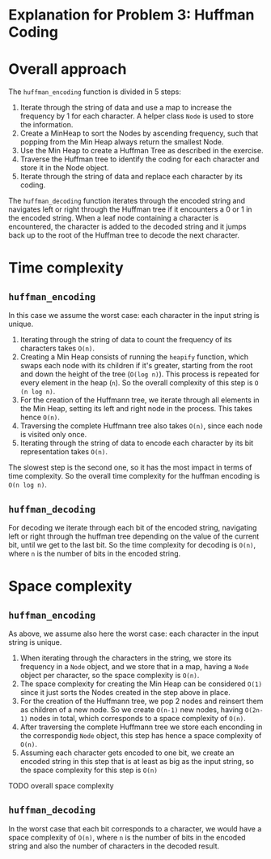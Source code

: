 # Explanation for Problem 3: Huffman Coding

# Overall approach
The `huffman_encoding` function is divided in 5 steps:
1. Iterate through the string of data and use a map to increase the frequency by 1
   for each character. A helper class `Node` is used to store the information.
2. Create a MinHeap to sort the Nodes by ascending frequency, such that popping from
   the Min Heap always return the smallest Node. 
3. Use the Min Heap to create a Huffman Tree as described in the exercise.
4. Traverse the Huffman tree to identify the coding for each character and store it
   in the Node object.
5. Iterate through the string of data and replace each character by its coding.

The `huffman_decoding` function iterates through the encoded string and navigates left
or right through the Huffman tree if it encounters a 0 or 1 in the encoded string. When
a leaf node containing a character is encountered, the character is added to the decoded
string and it jumps back up to the root of the Huffman tree to decode the next character.

# Time complexity
## `huffman_encoding`
In this case we assume the worst case: each character in the input string is unique.
1. Iterating through the string of data to count the frequency of its characters takes `O(n)`.
2. Creating a Min Heap consists of running the `heapify` function, which swaps each node with 
   its children if it's greater, starting from the root and down the height of the tree
   (`O(log n)`). This process is repeated for every element in the heap (`n`). So the overall
   complexity of this step is `O (n log n)`.
3. For the creation of the Huffmann tree, we iterate through all elements in the Min Heap,
   setting its left and right node in the process. This takes hence `O(n)`.
4. Traversing the complete Huffmann tree also takes `O(n)`, since each node is visited only once.
5. Iterating through the string of data to encode each character by its bit representation
   takes `O(n)`.

The slowest step is the second one, so it has the most impact in terms of time complexity. So
the overall time complexity for the huffman encoding is `O(n log n)`.

## `huffman_decoding`
For decoding we iterate through each bit of the encoded string, navigating left or right through
the huffman tree depending on the value of the current bit, until we get to the last bit. So the
time complexity for decoding is `O(n)`, where `n` is the number of bits in the encoded string.

# Space complexity
## `huffman_encoding`
As above, we assume also here the worst case: each character in the input string is unique.
1. When iterating through the characters in the string, we store its frequency in a `Node`
   object, and we store that in a map, having a `Node` object per character, so the space 
   complexity is `O(n)`.
2. The space complexity for creating the Min Heap can be considered `O(1)` since it just sorts
   the Nodes created in the step above in place.
3. For the creation of the Huffmann tree, we pop 2 nodes and reinsert them as children of 
   a new node. So we create `O(n-1)` new nodes, having `O(2n-1)` nodes in total, which corresponds
   to a space complexity of `O(n)`.
4. After traversing the complete Huffmann tree we store each enconding in the correspondig `Node`
   object, this step has hence a space complexity of `O(n)`.
5. Assuming each character gets encoded to one bit, we create an encoded string in this step
   that is at least as big as the input string, so the space complexity for this step is `O(n)`

TODO overall space complexity

## `huffman_decoding`
In the worst case that each bit corresponds to a character, we would have a space complexity of `O(n)`, 
where `n` is the number of bits in the encoded string and also the number of characters in the decoded
result.